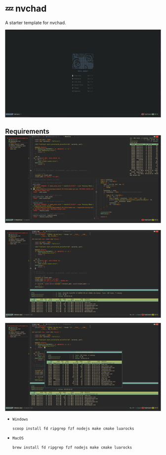 # 💤 nvchad

A starter template for nvchad.

![](./assets/home.png)



## Requirements![](./assets/Context.png)

![](./assets/term.png)

![](./assets/float-term.png)

- `Windows`

  ```shell
  scoop install fd ripgrep fzf nodejs make cmake luarocks
  ```

  

- `MacOS`

  ```shell
  brew install fd ripgrep fzf nodejs make cmake luarocks
  ```
